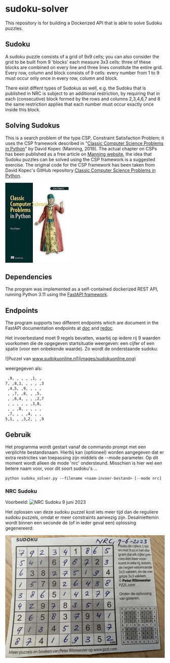 # sudoku-solver

This repository is for building a Dockerized API that is able to solve Sudoku puzzles.

## Sudoku
A sudoku puzzle consists of a grid of 9x9 cells; you can also consider the grid to be built from 9 'blocks' each measure 3x3 cells: three of these blocks are combined on every line and three lines constitute the entire grid.
Every row, column and block consists of 9 cells: every number from 1 to 9 must occur only once in every row, column and block.

There exist diffent types of Sudokus as well, e.g. the Sudoku that is published in NRC is subject to an additional restriction, by requiring that in each (consecutive) block formed by the rows and columns 2,3,4,6,7 and 8 the same restriction applies that each number must occur exactly once inside this block.

## Solving Sudokus
This is a search problem of the type CSP, Constraint Satisfaction Problem; it uses the CSP framework described in "[Classic Computer Science Problems in Python](https://www.manning.com/books/classic-computer-science-problems-in-python)" by David Kopec (Manning, 2019). The actual chapter on CSPs has been published as a free article on  [Manning website](https://freecontent.manning.com/constraint-satisfaction-problems-in-python/), the idea that Sudoku puzzles can be solved using the CSP framework is a suggested exercise.
The original code for the CSP framework has been taken from David Kopec's GitHub repository [Classic Computer Science Problems in Python](https://github.com/davecom/ClassicComputerScienceProblemsInPython).

![Manning Classic Computer Science Problems in Python](images/classic-computer-science-problems-in-python.jpg)

## Dependencies
The program was implemented as a self-contained dockerized REST API, running Python 3.11 using the [FastAPI framework](https://fastapi.tiangolo.com/).


## Endpoints
The program supports two different endpoints which are document in the FastAPI documentation endpoints at [doc](/doc) and [redoc](/redoc).

Het invoerbestand moet 9 regels bevatten, waarbij op iedere rij 9 waarden voorkomen die de opgegeven startsituatie weergeven: een cijfer of een spatie (voor een onbekende waarde). Zo wordt de onderstaande sudoku:

![Puzzel van www.sudokuonline.nl](images/sudokuonline.png)

weergegeven als:

```
 ,9, , , , ,1, ,
7, ,8,1, , , , ,3
 ,4,5, ,9, , , ,
 , ,7, ,8, , ,5,
 , ,6,4, , , ,2,7
 , , , , , ,3,8,
 , , ,8, , , , ,
 ,7, , , ,4, , ,
5,1, , ,3,2, , ,9

```

## Gebruik

Het programma wordt gestart vanaf de commando prompt met een verplichte bestandsnaam. Hierbij kan (optioneel) worden aangegeven dat er extra restricties van toepassing zijn middels de --mode parameter. Op dit moment wordt alleen de mode 'nrc' ondersteund. Misschien is hier wel een betere naam voor, voor dit soort sudoku's ...

```
python sudoku_solver.py --filename <naam-invoer-bestand> [--mode nrc]
```

### NRC Sudoku

Voorbeeld:
![NRC Sudoku 9 juni 2023](images/nrc-sudoku-20230609.png)

Het oplossen van deze sudoku puzzel kost iets meer tijd dan de reguliere sudoku puzzels, omdat er meer constraints aanwezig zijn. Desalniettemin wordt binnen een seconde de (of in ieder geval een) oplossing gegenereerd:

![Oplossing NRC Sudoku 9 juni 2023](images/solved-nrc-sudoku-20230609.jpg)
